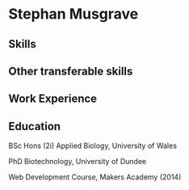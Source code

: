 # Stephan Musgrave

## Skills
  
## Other transferable skills

## Work Experience

## Education

BSc Hons (2i) Applied Biology, University of Wales

PhD Biotechnology, University of Dundee

Web Development Course, Makers Academy (2014)
